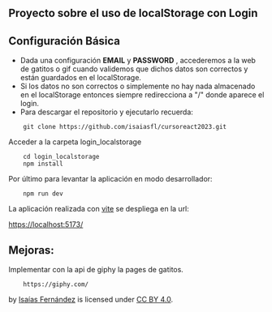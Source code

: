 ## Proyecto sobre el uso de localStorage con Login

## Configuración Básica

- Dada una configuración **EMAIL** y **PASSWORD** , accederemos a la web de gatitos o gif cuando validemos que dichos datos son correctos y están guardados en el localStorage.
- Si los datos no son correctos o simplemente no hay nada almacenado en el localStorage entonces siempre redirecciona a "/" donde aparece el login.
- Para descargar el repositorio y ejecutarlo recuerda:
```ssh
	git clone https://github.com/isaiasfl/cursoreact2023.git
```
Acceder a la carpeta login_localstorage
```ssh
	cd login_localstorage
	npm install
```
Por último para levantar la aplicación en modo desarrollador:
```ssh
	npm run dev
```
La aplicación realizada con [vite](https://vitejs.dev/) se despliega en la url:

[https://localhost:5173/](https://localhost:5173/)

## Mejoras:

Implementar con la api de giphy la pages de gatitos.
```
	https://giphy.com/
```

by [Isaías Fernández](https:/github.com/isaiasfl) is licensed under [CC BY 4.0](https://creativecommons.org/licenses/by/4.0/).